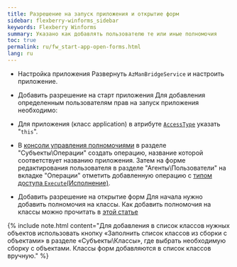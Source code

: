 ```yaml
---
title: Разрешение на запуск приложения и открытие форм
sidebar: flexberry-winforms_sidebar
keywords: Flexberry Winforms 
summary: Указано как добавлять пользователю те или иные полномочия
toc: true
permalink: ru/fw_start-app-open-forms.html
lang: ru
---
```


* Настройка приложения
Развернуть `AzManBridgeService` и настроить приложение.

* Добавить разрешение на старт приложения
Для добавления определенным пользователям прав на запуск приложения необходимо:
 
* Для приложения (класс application) в атрибуте [`AccessType`](fo_access-type.html) указать "`this`".

* В [консоли управления полномочиями](efs_security-console.html) в разделе "Субъекты\Операции" создать операцию, название которой соответствует названию приложения.
Затем на форме редактирования пользователя в разделе "Агенты\Пользователи" на вкладке "Операции" отметить добавленную операцию с [типом доступа `Execute`(Исполнение)](efs_right-manager.html).

* Добавить разрешение на открытие форм
Для начала нужно добавить полномочия на классы.
Как добавить полномочия на классы можно прочитать в [этой статье](fa_authority-classes.html) 

{% include note.html content="Для добавления в список классов нужных объектов использовать кнопку «Заполнить список классов из сборки с объектами» в разделе «Субъекты\Классы», где выбрать необходимую сборку с объектами. Классы форм добавляются в список классов вручную." %}

